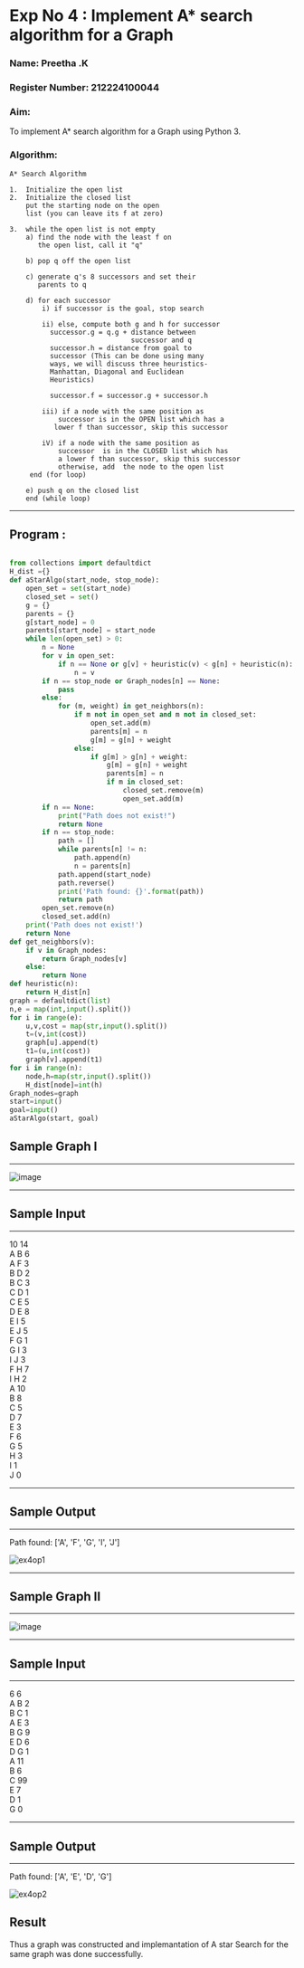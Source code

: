 <h1>Exp No 4 : Implement A* search algorithm for a Graph</h1> 
<h3>Name: Preetha .K </h3>
<h3>Register Number: 212224100044</h3>
<H3>Aim:</H3>
<p>To implement A* search algorithm for a Graph using Python 3. </p>

<H3>Algorithm:</H3>

```
A* Search Algorithm

1.  Initialize the open list
2.  Initialize the closed list
    put the starting node on the open
    list (you can leave its f at zero)

3.  while the open list is not empty
    a) find the node with the least f on
       the open list, call it "q"

    b) pop q off the open list

    c) generate q's 8 successors and set their
       parents to q

    d) for each successor
        i) if successor is the goal, stop search

        ii) else, compute both g and h for successor
          successor.g = q.g + distance between
                              successor and q
          successor.h = distance from goal to
          successor (This can be done using many
          ways, we will discuss three heuristics-
          Manhattan, Diagonal and Euclidean
          Heuristics)

          successor.f = successor.g + successor.h

        iii) if a node with the same position as
            successor is in the OPEN list which has a
           lower f than successor, skip this successor

        iV) if a node with the same position as
            successor  is in the CLOSED list which has
            a lower f than successor, skip this successor
            otherwise, add  the node to the open list
     end (for loop)

    e) push q on the closed list
    end (while loop)
```

<hr>

<h2> Program : </h2>

```python

from collections import defaultdict
H_dist ={}
def aStarAlgo(start_node, stop_node):
    open_set = set(start_node)
    closed_set = set()
    g = {}
    parents = {}
    g[start_node] = 0
    parents[start_node] = start_node
    while len(open_set) > 0:
        n = None
        for v in open_set:
            if n == None or g[v] + heuristic(v) < g[n] + heuristic(n):
                n = v
        if n == stop_node or Graph_nodes[n] == None:
            pass
        else:
            for (m, weight) in get_neighbors(n):
                if m not in open_set and m not in closed_set:
                    open_set.add(m)
                    parents[m] = n
                    g[m] = g[n] + weight
                else:
                    if g[m] > g[n] + weight:
                        g[m] = g[n] + weight
                        parents[m] = n
                        if m in closed_set:
                            closed_set.remove(m)
                            open_set.add(m)
        if n == None:
            print("Path does not exist!")
            return None
        if n == stop_node:
            path = []
            while parents[n] != n:
                path.append(n)
                n = parents[n]
            path.append(start_node)
            path.reverse()
            print('Path found: {}'.format(path))
            return path
        open_set.remove(n)
        closed_set.add(n)
    print('Path does not exist!')
    return None
def get_neighbors(v):
    if v in Graph_nodes:
        return Graph_nodes[v]
    else:
        return None
def heuristic(n):
    return H_dist[n]
graph = defaultdict(list)
n,e = map(int,input().split())
for i in range(e):
    u,v,cost = map(str,input().split())
    t=(v,int(cost))
    graph[u].append(t)
    t1=(u,int(cost))
    graph[v].append(t1)
for i in range(n):
    node,h=map(str,input().split())
    H_dist[node]=int(h)
Graph_nodes=graph
start=input()
goal=input()
aStarAlgo(start, goal)

```

<h2> Sample Graph I </h2>

<hr>

![image](https://github.com/natsaravanan/19AI405FUNDAMENTALSOFARTIFICIALINTELLIGENCE/assets/87870499/b1377c3f-011a-4c0f-a843-516842ae056a)

<hr>
<h2>Sample Input</h2>
<hr>
10 14 <br>
A B 6 <br>
A F 3 <br>
B D 2 <br>
B C 3 <br>
C D 1 <br>
C E 5 <br>
D E 8 <br>
E I 5 <br>
E J 5 <br>
F G 1 <br>
G I 3 <br>
I J 3 <br>
F H 7 <br>
I H 2 <br>
A 10 <br>
B 8 <br>
C 5 <br>
D 7 <br>
E 3 <br>
F 6 <br>
G 5 <br>
H 3 <br>
I 1 <br>
J 0 <br>
<hr>
<h2>Sample Output</h2>

<hr>

Path found: ['A', 'F', 'G', 'I', 'J']

![ex4op1](https://github.com/user-attachments/assets/402872fd-aeb6-43ad-8fa4-0d8baba0aeba)

<hr>

<h2>Sample Graph II</h2>

<hr>

![image](https://github.com/natsaravanan/19AI405FUNDAMENTALSOFARTIFICIALINTELLIGENCE/assets/87870499/acbb09cb-ed39-48e5-a59b-2f8d61b978a3)

<hr>

<h2>Sample Input</h2>

<hr>
6 6 <br>
A B 2 <br>
B C 1 <br>
A E 3 <br>
B G 9 <br>
E D 6 <br>
D G 1 <br>
A 11 <br>
B 6 <br>
C 99 <br>
E 7 <br>
D 1 <br>
G 0 <br>

<hr>

<h2>Sample Output</h2>

<hr>

Path found: ['A', 'E', 'D', 'G']

![ex4op2](https://github.com/user-attachments/assets/64d1aede-e0d3-4190-8551-30243ae8220c)

<h2> Result </h2>
Thus a graph was constructed and implemantation of A star Search for the same graph was done successfully.
